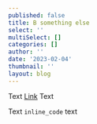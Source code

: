 ```yaml
---
published: false
title: B something else
select: ''
multiSelect: []
categories: []
author: ''
date: '2023-02-04'
thumbnail: ''
layout: blog
---
```

Text [Link](http://localhost:3000) Text

Text `inline_code` text

